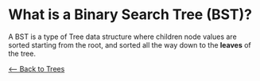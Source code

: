 # What is a Binary Search Tree (BST)?

A BST is a type of Tree data structure where children node values are sorted starting from the root, and sorted all the way down to the **leaves** of the tree.

[<-- Back to Trees](../Trees.md)
